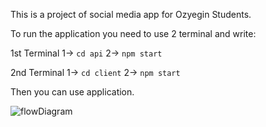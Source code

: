 This is a project of social media app for Ozyegin Students.

To run the application you need to use 2 terminal and write:

1st Terminal
1-> `cd api`
2-> `npm start`


2nd Terminal
1-> `cd client`
2-> `npm start`

Then you can use application.

![flowDiagram](https://github.com/OzgurTY/cs391-project2/assets/104658888/a35d766c-240c-480f-af08-2d7bb4afc60f)
